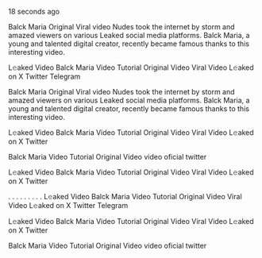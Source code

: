 18 seconds ago

Balck Maria Original Viral video Nudes took the internet by storm and amazed viewers on various Leaked social media platforms. Balck Maria, a young and talented digital creator, recently became famous thanks to this interesting video.

L𝚎aked Video Balck Maria Video Tutorial Original Video Viral Video L𝚎aked on X Twitter Telegram

Balck Maria Original Viral video Nudes took the internet by storm and amazed viewers on various Leaked social media platforms. Balck Maria, a young and talented digital creator, recently became famous thanks to this interesting video.

L𝚎aked Video Balck Maria Video Tutorial Original Video Viral Video L𝚎aked on X Twitter

Balck Maria Video Tutorial Original Video video oficial twitter

L𝚎aked Video Balck Maria Video Tutorial Original Video Viral Video L𝚎aked on X Twitter

. . . . . . . . . L𝚎aked Video Balck Maria Video Tutorial Original Video Viral Video L𝚎aked on X Twitter Telegram

L𝚎aked Video Balck Maria Video Tutorial Original Video Viral Video L𝚎aked on X Twitter

Balck Maria Video Tutorial Original Video video oficial twitter

